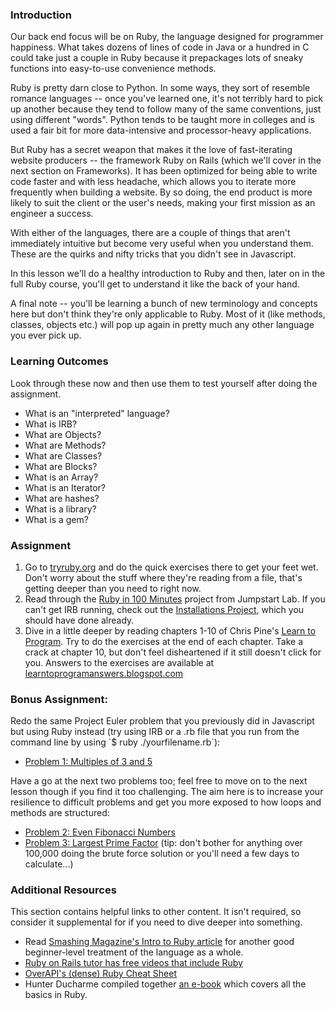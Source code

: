 ### Introduction

Our back end focus will be on Ruby, the language designed for programmer happiness.  What takes dozens of lines of code in Java or a hundred in C could take just a couple in Ruby because it prepackages lots of sneaky functions into easy-to-use convenience methods.  

Ruby is pretty darn close to Python.  In some ways, they sort of resemble romance languages -- once you've learned one, it's not terribly hard to pick up another because they tend to follow many of the same conventions, just using different "words".  Python tends to be taught more in colleges and is used a fair bit for more data-intensive and processor-heavy applications.  

But Ruby has a secret weapon that makes it the love of fast-iterating website producers -- the framework Ruby on Rails (which we'll cover in the next section on Frameworks). It has been optimized for being able to write code faster and with less headache, which allows you to iterate more frequently when building a website.  By so doing, the end product is more likely to suit the client or the user's needs, making your first mission as an engineer a success.

With either of the languages, there are a couple of things that aren't immediately intuitive but become very useful when you understand them.  These are the quirks and nifty tricks that you didn't see in Javascript.  

In this lesson we'll do a healthy introduction to Ruby and then, later on in the full Ruby course, you'll get to understand it like the back of your hand.

A final note -- you'll be learning a bunch of new terminology and concepts here but don't think they're only applicable to Ruby.  Most of it (like methods, classes, objects etc.) will pop up again in pretty much any other language you ever pick up.

### Learning Outcomes
Look through these now and then use them to test yourself after doing the assignment.

* What is an "interpreted" language?
* What is IRB?
* What are Objects?
* What are Methods?
* What are Classes?
* What are Blocks?
* What is an Array?
* What is an Iterator?
* What are hashes?
* What is a library?
* What is a gem?

### Assignment

<div class="lesson-content__panel" markdown="1">

  1. Go to [tryruby.org](http://tryruby.org) and do the quick exercises there to get your feet wet.  Don't worry about the stuff where they're reading from a file, that's getting deeper than you need to right now.
  2. Read through the [Ruby in 100 Minutes](http://tutorials.jumpstartlab.com/projects/ruby_in_100_minutes.html) project from Jumpstart Lab.  If you can't get IRB running, check out the [Installations Project](/web-development-101/installations), which you should have done already.
  3. Dive in a little deeper by reading chapters 1-10 of Chris Pine's [Learn to Program](http://pine.fm/LearnToProgram/?Chapter=00).  Try to do the exercises at the end of each chapter.  Take a crack at chapter 10, but don't feel disheartened if it still doesn't click for you.  Answers to the exercises are available at [learntoprogramanswers.blogspot.com](http://learntoprogramanswers.blogspot.com/)
</div>

### Bonus Assignment:

<div class="lesson-content__panel" markdown="1">
  Redo the same Project Euler problem that you previously did in Javascript but using Ruby instead (try using IRB or a .rb file that you run from the command line by using `$ ruby ./yourfilename.rb`):

  * [Problem 1: Multiples of 3 and 5](http://projecteuler.net/problem=1)

  Have a go at the next two problems too; feel free to move on to the next lesson though if you find it too challenging. The aim here is to increase your resilience to difficult problems and get you more exposed to how loops and methods are structured:

  * [Problem 2: Even Fibonacci Numbers](http://projecteuler.net/problem=2)
  * [Problem 3: Largest Prime Factor](http://projecteuler.net/problem=3) (tip: don't bother for anything over 100,000 doing the brute force solution or you'll need a few days to calculate...)

</div>

### Additional Resources
This section contains helpful links to other content. It isn't required, so consider it supplemental for if you need to dive deeper into something.

* Read [Smashing Magazine's Intro to Ruby article](https://hackhands.com/beginners-guide-ruby/) for another good beginner-level treatment of the language as a whole.
* [Ruby on Rails tutor has free videos that include Ruby](http://rubyonrailstutor.github.io/)
* [OverAPI's (dense) Ruby Cheat Sheet](http://overapi.com/ruby)
* Hunter Ducharme compiled together [an e-book](http://hgducharme.gitbooks.io/ruby-programming/) which covers all the basics in Ruby.
